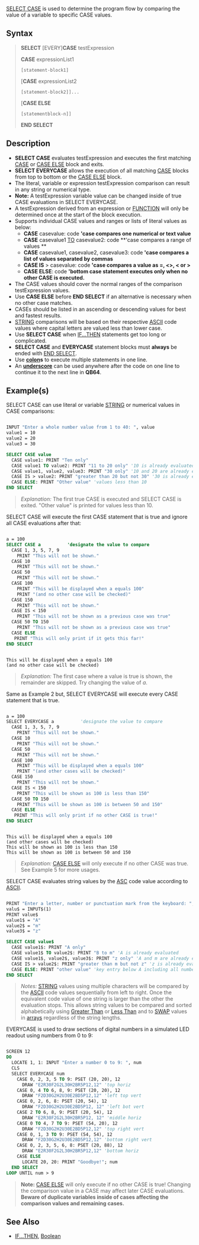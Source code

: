[SELECT CASE](SELECT-CASE) is used to determine the program flow by comparing the value of a variable to specific CASE values.

## Syntax

> **SELECT** [EVERY]**CASE** testExpression
>
>   **CASE** expressionList1
>
>     [statement-block1]
>
>   [**CASE** expressionList2
>
>     [statement-block2]]...
>
>   [**CASE ELSE**
>
>     [statementblock-n]]
>
> **END SELECT** 

## Description

* **SELECT CASE** evaluates testExpression and executes the first matching [CASE](CASE) or [CASE ELSE](CASE-ELSE) block and exits.
* **SELECT EVERYCASE** allows the execution of all matching [CASE](CASE) blocks from top to bottom or the [CASE ELSE](CASE-ELSE) block.
* The literal, variable or expression testExpression comparison can result in any string or numerical type. 
* **Note:** A testExpression variable value can be changed inside of true CASE evaluations in SELECT EVERYCASE. 
* A testExpression derived from an expression or [FUNCTION](FUNCTION) will only be determined once at the start of the block execution.
* <span id="allCASES">Supports individual CASE values and ranges or lists of literal values as below:</span>
  * **CASE** casevalue: code **'case compares one numerical or text value**
  * **CASE** casevalue1 [TO](TO) casevalue2: code **'case compares a range of values **
  * **CASE** casevalue1, casevalue2, casevalue3: code **'case compares a list of values separated by commas**
  * **CASE IS** > casevalue: code **'case compares a value as <nowiki> =, <>, < or > </nowiki>**
  * **CASE ELSE**: code **'bottom case statement executes only when no other CASE is executed.**
* The CASE values should cover the normal ranges of the comparison testExpression values. 
* Use **CASE ELSE** before **END SELECT** if an alternative is necessary when no other case matches.
* CASEs should be listed in an ascending or descending values for best and fastest results.
* [STRING](STRING) comparisons will be based on their respective [ASCII](ASCII) code values where capital letters are valued less than lower case.
* Use **SELECT CASE** when [IF...THEN](IF...THEN) statements get too long or complicated.
* **SELECT CASE** and **EVERYCASE** statement blocks must **always** be ended with [END SELECT](END-SELECT).
* Use **[colon](colon)s** to execute multiple statements in one line.
* An **[underscore](underscore)** can be used anywhere after the code on one line to continue it to the next line in **QB64**.

## Example(s)

SELECT CASE can use literal or variable [STRING](STRING) or numerical values in CASE comparisons:

```vb

INPUT "Enter a whole number value from 1 to 40: ", value
value1 = 10
value2 = 20
value3 = 30

SELECT CASE value
  CASE value1: PRINT "Ten only"
  CASE value1 TO value2: PRINT "11 to 20 only" '10 is already evaluated
  CASE value1, value2, value3: PRINT "30 only" '10 and 20 are already evaluated
  CASE IS > value2: PRINT "greater than 20 but not 30" '30 is already evaluated
  CASE ELSE: PRINT "Other value" 'values less than 10
END SELECT 

```

> *Explanation:* The first true CASE is executed and SELECT CASE is exited. "Other value" is printed for values less than 10.

SELECT CASE will execute the first CASE statement that is true and ignore all CASE evaluations after that:

```vb

a = 100
SELECT CASE a          'designate the value to compare
  CASE 1, 3, 5, 7, 9
    PRINT "This will not be shown."
  CASE 10
    PRINT "This will not be shown."
  CASE 50
    PRINT "This will not be shown."
  CASE 100
    PRINT "This will be displayed when a equals 100"
    PRINT "(and no other case will be checked)"
  CASE 150
    PRINT "This will not be shown."
  CASE IS < 150
    PRINT "This will not be shown as a previous case was true"
  CASE 50 TO 150
    PRINT "This will not be shown as a previous case was true"
  CASE ELSE
   PRINT "This will only print if it gets this far!"
END SELECT 

```

```text

This will be displayed when a equals 100
(and no other case will be checked)

```

> *Explanation:* The first case where a value is true is shown, the remainder are skipped. Try changing the value of *a*.

Same as Example 2 but, SELECT EVERYCASE will execute every CASE statement that is true.

```vb

a = 100
SELECT EVERYCASE a          'designate the value to compare
  CASE 1, 3, 5, 7, 9
    PRINT "This will not be shown."
  CASE 10
    PRINT "This will not be shown."
  CASE 50
    PRINT "This will not be shown."
  CASE 100
    PRINT "This will be displayed when a equals 100"
    PRINT "(and other cases will be checked)"
  CASE 150
    PRINT "This will not be shown."
  CASE IS < 150
    PRINT "This will be shown as 100 is less than 150"
  CASE 50 TO 150
    PRINT "This will be shown as 100 is between 50 and 150"
  CASE ELSE
   PRINT "This will only print if no other CASE is true!"
END SELECT 

```

```text

This will be displayed when a equals 100
(and other cases will be checked)
This will be shown as 100 is less than 150
This will be shown as 100 is between 50 and 150

```

> *Explanation:* [CASE ELSE](CASE-ELSE) will only execute if no other CASE was true. See Example 5 for more usages.

SELECT CASE evaluates string values by the [ASC](ASC) code value according to [ASCII](ASCII).

```vb

PRINT "Enter a letter, number or punctuation mark from the keyboard: ";
valu$ = INPUT$(1)
PRINT value$
value1$ = "A"
value2$ = "m"
value3$ = "z"

SELECT CASE value$
  CASE value1$: PRINT "A only"
  CASE value1$ TO value2$: PRINT "B to m" 'A is already evaluated
  CASE value1$, value2$, value3$: PRINT "z only" 'A and m are already evaluated
  CASE IS > value2$: PRINT "greater than m but not z" 'z is already evaluated
  CASE ELSE: PRINT "other value" 'key entry below A including all numbers
END SELECT 

```

> *Notes:* [STRING](STRING) values using multiple characters will be compared by the [ASCII](ASCII) code values sequentially from left to right. Once the equivalent code value of one string is larger than the other the evaluation stops. This allows string values to be compared and sorted alphabetically using [Greater Than](Greater-Than) or [Less Than](Less-Than) and to [SWAP](SWAP) values in [arrays](arrays) regardless of the string lengths.

EVERYCASE is used to draw sections of digital numbers in a simulated LED readout using numbers from 0 to 9:

```vb

SCREEN 12
DO
  LOCATE 1, 1: INPUT "Enter a number 0 to 9: ", num
  CLS
  SELECT EVERYCASE num
    CASE 0, 2, 3, 5 TO 9: PSET (20, 20), 12
      DRAW "E2R30F2G2L30H2BR5P12,12" 'top horiz
    CASE 0, 4 TO 6, 8, 9: PSET (20, 20), 12
      DRAW "F2D30G2H2U30E2BD5P12,12" 'left top vert
    CASE 0, 2, 6, 8: PSET (20, 54), 12
      DRAW "F2D30G2H2U30E2BD5P12, 12" 'left bot vert
    CASE 2 TO 6, 8, 9: PSET (20, 54), 12
      DRAW "E2R30F2G2L30H2BR5P12, 12" 'middle horiz
    CASE 0 TO 4, 7 TO 9: PSET (54, 20), 12
      DRAW "F2D30G2H2U30E2BD5P12,12" 'top right vert  
    CASE 0, 1, 3 TO 9: PSET (54, 54), 12
      DRAW "F2D30G2H2U30E2BD5P12,12" 'bottom right vert
    CASE 0, 2, 3, 5, 6, 8: PSET (20, 88), 12
      DRAW "E2R30F2G2L30H2BR5P12,12" 'bottom horiz
    CASE ELSE 
      LOCATE 20, 20: PRINT "Goodbye!"; num
  END SELECT
LOOP UNTIL num > 9 

```

> **Note:** [CASE ELSE](CASE-ELSE) will only execute if no other CASE is true! Changing the comparison value in a CASE may affect later CASE evaluations. **Beware of duplicate variables inside of cases affecting the comparison values and remaining cases.**

## See Also
 
* [IF...THEN](IF...THEN), [Boolean](Boolean)
